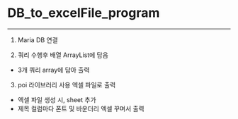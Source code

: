 # DB_to_excelFile_program


---
1. Maria DB 연결 

2. 쿼리 수행후 배열 ArrayList에 담음
- 3개 쿼리 array에 담아 출력

3. poi 라이브러리 사용 엑셀 파일로 출력
- 엑셀 파일 생성 시, sheet 추가
- 제목 컬럼마다 폰트 및 바운더리 엑셀 꾸며서 출력 
